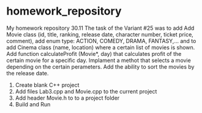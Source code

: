 # homework_repository
My homework repository 30.11
The task of the Variant #25 was to add Add Movie class (id, title, ranking, release date, character number, ticket price, comment), add enum type: ACTION, COMEDY, DRAMA, FANTASY,… and to add Cinema class (name, location) where a certain list of movies is shown. Add function calculateProfit (Movie*, day) that calculates profit of the certain movie for a specific day. Implament a methot that selects a movie depending on the certain perameters. Add the ability to sort the movies by the release date.

  1. Create blank C++ project
  2. Add files Lab3.cpp and Movie.cpp to the current project
  3. Add header Movie.h to to a project folder
  4. Build and Run
